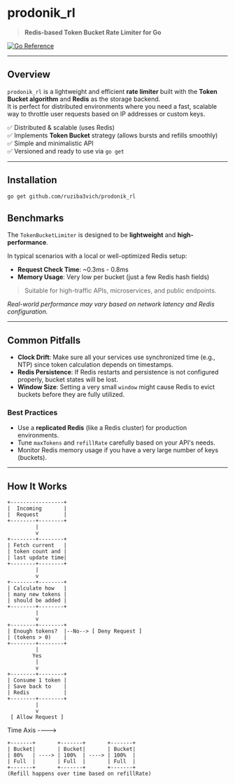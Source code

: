 # prodonik_rl

> **Redis-based Token Bucket Rate Limiter for Go**

[![Go Reference](https://pkg.go.dev/badge/github.com/ruziba3vich/prodonik_rl.svg)](https://pkg.go.dev/github.com/ruziba3vich/prodonik_rl)

---

## Overview

`prodonik_rl` is a lightweight and efficient **rate limiter** built with the **Token Bucket algorithm** and **Redis** as the storage backend.  
It is perfect for distributed environments where you need a fast, scalable way to throttle user requests based on IP addresses or custom keys.

✅ Distributed & scalable (uses Redis)  
✅ Implements **Token Bucket** strategy (allows bursts and refills smoothly)  
✅ Simple and minimalistic API  
✅ Versioned and ready to use via `go get`

---

## Installation

```bash
go get github.com/ruziba3vich/prodonik_rl
```
## Benchmarks

The `TokenBucketLimiter` is designed to be **lightweight** and **high-performance**.

In typical scenarios with a local or well-optimized Redis setup:

- **Request Check Time**: ~0.3ms - 0.8ms
- **Memory Usage**: Very low per bucket (just a few Redis hash fields)

>  Suitable for high-traffic APIs, microservices, and public endpoints.

_Real-world performance may vary based on network latency and Redis configuration._

---

## Common Pitfalls

- **Clock Drift**: Make sure all your services use synchronized time (e.g., NTP) since token calculation depends on timestamps.
- **Redis Persistence**: If Redis restarts and persistence is not configured properly, bucket states will be lost.
- **Window Size**: Setting a very small `window` might cause Redis to evict buckets before they are fully utilized.

### Best Practices
- Use a **replicated Redis** (like a Redis cluster) for production environments.
- Tune `maxTokens` and `refillRate` carefully based on your API's needs.
- Monitor Redis memory usage if you have a very large number of keys (buckets).

---

## How It Works

```text
+-----------------+
|  Incoming       |
|  Request        |
+--------+--------+
         |
         v
+--------+--------+
| Fetch current   |
| token count and |
| last update time|
+--------+--------+
         |
         v
+--------+--------+
| Calculate how   |
| many new tokens |
| should be added |
+--------+--------+
         |
         v
+--------+--------+
| Enough tokens?  |--No--> [ Deny Request ]
| (tokens > 0)    |
+--------+--------+
         |
        Yes
         |
         v
+--------+--------+
| Consume 1 token |
| Save back to    |
| Redis           |
+--------+--------+
         |
         v
 [ Allow Request ]
```

Time Axis ---->
```
+-------+       +-------+       +-------+
| Bucket|       | Bucket|       | Bucket|
| 80%   | ----> | 100%  | ----> | 100%  |
| Full  |       | Full  |       | Full  |
+-------+       +-------+       +-------+
(Refill happens over time based on refillRate)



